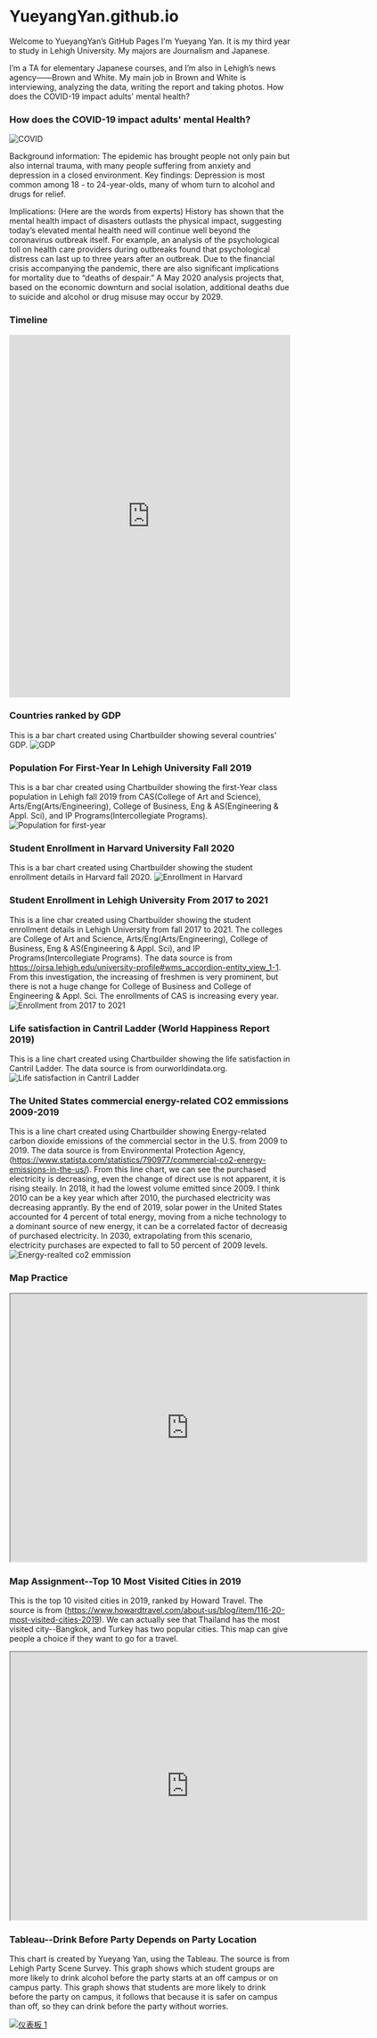 # YueyangYan.github.io

Welcome to YueyangYan’s GitHub Pages
I’m Yueyang Yan. It is my third year to study in Lehigh University. My majors are Journalism and Japanese.

I’m a TA for elementary Japanese courses, and I’m also in Lehigh’s news agency——Brown and White. My main job in Brown and White is interviewing, analyzing the data, writing the report and taking photos.
How does the COVID-19 impact adults' mental health?

### How does the COVID-19 impact adults' mental Health?
![COVID](https://github.com/YueyangYan/YueyangYan.github.io/blob/main/COVID.png?raw=true)

Background information: The epidemic has brought people not only pain but also internal trauma, with many people suffering from anxiety and depression in a closed environment.
Key findings: Depression is most common among 18 - to 24-year-olds, many of whom turn to alcohol and drugs for relief.

Implications: (Here are the words from experts) History has shown that the mental health impact of disasters outlasts the physical impact, suggesting today’s elevated mental health need will continue well beyond the coronavirus outbreak itself. For example, an analysis of the psychological toll on health care providers during outbreaks found that psychological distress can last up to three years after an outbreak. Due to the financial crisis accompanying the pandemic, there are also significant implications for mortality due to “deaths of despair.” A May 2020 analysis projects that, based on the economic downturn and social isolation, additional deaths due to suicide and alcohol or drug misuse may occur by 2029.

### Timeline

<iframe src='https://cdn.knightlab.com/libs/timeline3/latest/embed/index.html?source=1u_LlHQjsm75hs4jqFg82Hwci9IRiGoCWBwblzCgPw3A&font=Default&lang=en&initial_zoom=2&height=650' width='100%' height='650' webkitallowfullscreen mozallowfullscreen allowfullscreen frameborder='0'></iframe>

### Countries ranked by GDP
This is a bar chart created using Chartbuilder showing several countries' GDP.
![GDP](https://github.com/YueyangYan/YueyangYan.github.io/blob/main/The_worlds_richest_countries_GDP_chartbuilder.png?raw=true)

### Population For First-Year In Lehigh University Fall 2019
This is a bar char created using Chartbuilder showing the first-Year class population in Lehigh fall 2019 from CAS(College of Art and Science), Arts/Eng(Arts/Engineering), College of Business, Eng & AS(Engineering & Appl. Sci), and IP Programs(Intercollegiate Programs).
![Population for first-year](https://github.com/YueyangYan/YueyangYan.github.io/blob/main/First-Year_Class_Population_in_Lehigh_Fall_2019_Male_Female_chartbuilder.png?raw=true)

### Student Enrollment in Harvard University Fall 2020
This is a bar chart created using Chartbuilder showing the student enrollment details in Harvard fall 2020.
![Enrollment in Harvard](https://github.com/YueyangYan/YueyangYan.github.io/blob/main/Student_Enrollment_in_Harvard_University_Fall_2020_Female_Male_chartbuilder.png?raw=true)

### Student Enrollment in Lehigh University From 2017 to 2021
This is a line char created using Chartbuilder showing the student enrollment details in Lehigh University from fall 2017 to 2021. The colleges are College of Art and Science, Arts/Eng(Arts/Engineering), College of Business, Eng & AS(Engineering & Appl. Sci), and IP Programs(Intercollegiate Programs). The data source is from https://oirsa.lehigh.edu/university-profile#wms_accordion-entity_view_1-1. From this investigation, the increasing of freshmen is very prominent, but there is not a huge change for College of Business and College of Engineering & Appl. Sci. The enrollments of CAS is increasing every year.
![Enrollment from 2017 to 2021](https://github.com/YueyangYan/YueyangYan.github.io/blob/main/Enrollment_of_Lehigh_Univerisity__CAS_Art_Eng_Business_Eng_&_AS_IP_chartbuilder.png?raw=true)

### Life satisfaction in Cantril Ladder (World Happiness Report 2019)
This is a line chart created using Chartbuilder showing the life satisfaction in Cantril Ladder. The data source is from ourworldindata.org.
![Life satisfaction in Cantril Ladder](https://github.com/YueyangYan/YueyangYan.github.io/blob/main/Life_satisfaction_in_Cantril_Ladder_(World_Happiness_Report_2019)_Life_satisfaction_in_Cantril_Ladder_(World_Happiness_Report_2019)_chartbuilder.png?raw=true)

### The United States commercial energy-related CO2 emmissions 2009-2019
This is a line chart created using Chartbuilder showing Energy-related carbon dioxide emissions of the commercial sector in the U.S. from 2009 to 2019. The data source is from Environmental Protection Agency, (https://www.statista.com/statistics/790977/commercial-co2-energy-emissions-in-the-us/). From this line chart, we can see the purchased electricity is decreasing, even the change of direct use is not apparent, it is rising steaily. In 2018, it had the lowest volume emitted since 2009. I think 2010 can be a key year which after 2010, the purchased electricity was decreasing apprantly. By the end of 2019, solar power in the United States accounted for 4 percent of total energy, moving from a niche technology to a dominant source of new energy, it can be a correlated factor of decreasig of purchased electricity. In 2030, extrapolating from this scenario, electricity purchases are expected to fall to 50 percent of 2009 levels. 
![Energy-realted co2 emmission](https://github.com/YueyangYan/YueyangYan.github.io/blob/main/Energy-related_CO2_emissions_of_the_commercial_sector_in_the_U.S.__784_223_chartbuilder.png?raw=true)

### Map Practice
<iframe src="https://www.google.com/maps/d/embed?mid=1WOGtvcKE5NRsf76RLZa_81VI5kI06_P5" width="640" height="480"></iframe>

### Map Assignment--Top 10 Most Visited Cities in 2019
This is the top 10 visited cities in 2019, ranked by Howard Travel. The source is from (https://www.howardtravel.com/about-us/blog/item/116-20-most-visited-cities-2019). We can actually see that Thailand has the most visited city--Bangkok, and Turkey has two popular cities. This map can give people a choice if they want to go for a travel.
<iframe src="https://www.google.com/maps/d/embed?mid=1WOGtvcKE5NRsf76RLZa_81VI5kI06_P5" width="640" height="480"></iframe>

### Tableau--Drink Before Party Depends on Party Location
This chart is created by Yueyang Yan, using the Tableau. The source is from Lehigh Party Scene Survey. This graph shows which student groups are more likely to drink alcohol before the party starts at an off campus or on campus party. This graph shows that students are more likely to drink before the party on campus, it follows that because it is safer on campus than off, so they can drink before the party without worries. <div class='tableauPlaceholder' id='viz1635711210065' style='position: relative'><noscript><a href='#'><img alt='仪表板 1 ' src='https:&#47;&#47;public.tableau.com&#47;static&#47;images&#47;1_&#47;1_16354371448720&#47;1&#47;1_rss.png' style='border: none' /></a></noscript><object class='tableauViz'  style='display:none;'><param name='host_url' value='https%3A%2F%2Fpublic.tableau.com%2F' /> <param name='embed_code_version' value='3' /> <param name='site_root' value='' /><param name='name' value='1_16354371448720&#47;1' /><param name='tabs' value='no' /><param name='toolbar' value='yes' /><param name='static_image' value='https:&#47;&#47;public.tableau.com&#47;static&#47;images&#47;1_&#47;1_16354371448720&#47;1&#47;1.png' /> <param name='animate_transition' value='yes' /><param name='display_static_image' value='yes' /><param name='display_spinner' value='yes' /><param name='display_overlay' value='yes' /><param name='display_count' value='yes' /><param name='language' value='zh-CN' /><param name='filter' value='publish=yes' /></object></div> <script type='text/javascript'> var divElement = document.getElementById('viz1635711210065'); var vizElement = divElement.getElementsByTagName('object')[0]; if ( divElement.offsetWidth > 800 ) { vizElement.style.width='1000px';vizElement.style.height='827px';} else if ( divElement.offsetWidth > 500 ) { vizElement.style.width='1000px';vizElement.style.height='827px';} else { vizElement.style.width='100%';vizElement.style.height='727px';} var scriptElement = document.createElement('script'); scriptElement.src = 'https://public.tableau.com/javascripts/api/viz_v1.js'; vizElement.parentNode.insertBefore(scriptElement, vizElement); </script>
